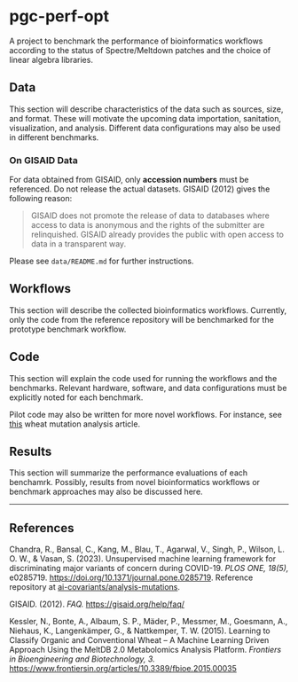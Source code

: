 # pgc-perf-opt
A project to benchmark the performance of bioinformatics workflows according to the status of Spectre/Meltdown patches and the choice of linear algebra libraries.

## Data
This section will describe characteristics of the data such as sources, size, and format. These will motivate the upcoming data importation, sanitation, visualization, and analysis. Different data configurations may also be used in different benchmarks.

### On GISAID Data
For data obtained from GISAID, only **accession numbers** must be referenced. Do not release the actual datasets. GISAID (2012) gives the following reason:

> GISAID does not promote the release of data to databases where access to data is anonymous and the rights of the submitter are relinquished.  GISAID already provides the public with open access to data in a transparent way.

Please see `data/README.md` for further instructions.

## Workflows
This section will describe the collected bioinformatics workflows. Currently, only the code from the reference repository will be benchmarked for the prototype benchmark workflow.

## Code
This section will explain the code used for running the workflows and the benchmarks. Relevant hardware, software, and data configurations must be explicitly noted for each benchmark.

Pilot code may also be written for more novel workflows. For instance, see [this](https://www.frontiersin.org/articles/10.3389/fbioe.2015.00035/full) wheat mutation analysis article.

## Results
This section will summarize the performance evaluations of each benchamrk. Possibly, results from novel bioinformatics workflows or benchmark approaches may also be discussed here.

---
## References
Chandra, R., Bansal, C., Kang, M., Blau, T., Agarwal, V., Singh, P., Wilson, L. O. W., & Vasan, S. (2023). Unsupervised machine learning framework for discriminating major variants of concern during COVID-19. *PLOS ONE, 18(5),* e0285719. https://doi.org/10.1371/journal.pone.0285719. Reference repository at [ai-covariants/analysis-mutations](https://github.com/ai-covariants/analysis-mutations).

GISAID. (2012). *FAQ.* https://gisaid.org/help/faq/

Kessler, N., Bonte, A., Albaum, S. P., Mäder, P., Messmer, M., Goesmann, A., Niehaus, K., Langenkämper, G., & Nattkemper, T. W. (2015). Learning to Classify Organic and Conventional Wheat – A Machine Learning Driven Approach Using the MeltDB 2.0 Metabolomics Analysis Platform. *Frontiers in Bioengineering and Biotechnology, 3.* https://www.frontiersin.org/articles/10.3389/fbioe.2015.00035
